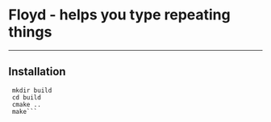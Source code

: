 # Floyd - helps you type repeating things
---

## Installation
```shell
 mkdir build
 cd build
 cmake ..
 make```
